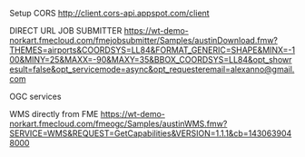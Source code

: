 Setup CORS
http://client.cors-api.appspot.com/client

DIRECT URL JOB SUBMITTER
https://wt-demo-norkart.fmecloud.com/fmejobsubmitter/Samples/austinDownload.fmw?THEMES=airports&COORDSYS=LL84&FORMAT_GENERIC=SHAPE&MINX=-100&MINY=25&MAXX=-90&MAXY=35&BBOX_COORDSYS=LL84&opt_showresult=false&opt_servicemode=async&opt_requesteremail=alexanno@gmail.com





OGC services

WMS directly from FME
https://wt-demo-norkart.fmecloud.com/fmeogc/Samples/austinWMS.fmw?SERVICE=WMS&REQUEST=GetCapabilities&VERSION=1.1.1&cb=1430639048000